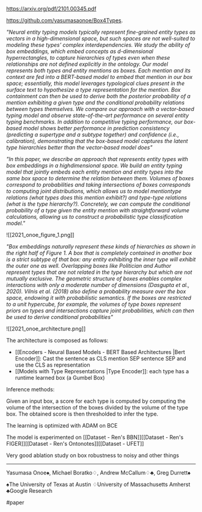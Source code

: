 https://arxiv.org/pdf/2101.00345.pdf

https://github.com/yasumasaonoe/Box4Types.

*"Neural entity typing models typically represent fine-grained entity types as vectors in a high-dimensional space, but such spaces are not well-suited to modeling these types’ complex interdependencies. We study the ability of box embeddings, which embed concepts as d-dimensional hyperrectangles, to capture hierarchies of types even when these relationships are not defined explicitly in the ontology. Our model represents both types and entity mentions as boxes. Each mention and its context are fed into a BERT-based model to embed that mention in our box space; essentially, this model leverages typological clues present in the surface text to hypothesize a type representation for the mention. Box containment can then be used to derive both the posterior probability of a mention exhibiting a given type and the conditional probability relations between types themselves. We compare our approach with a vector-based typing model and observe state-of-the-art performance on several entity typing benchmarks. In addition to competitive typing performance, our box-based model shows better performance in prediction consistency (predicting a supertype and a subtype together) and confidence (i.e., calibration), demonstrating that the box-based model captures the latent type hierarchies better than the vector-based model does"*

*"In this paper, we describe an approach that represents entity types with box embeddings in a highdimensional space. We build an entity typing model that jointly embeds each entity mention and entity types into the same box space to determine the relation between them. Volumes of boxes correspond to probabilities and taking intersections of boxes corresponds to computing joint distributions, which allows us to model mentiontype relations (what types does this mention exhibit?) and type-type relations (what is the type hierarchy?). Concretely, we can compute the conditional probability of a type given the entity mention with straightforward volume calculations, allowing us to construct a probabilistic type classification model."*

![[2021_onoe_figure_1.png]]

*"Box embeddings naturally represent these kinds of hierarchies as shown in the right half of Figure 1. A box that is completely contained in another box is a strict subtype of that box: any entity exhibiting the inner type will exhibit the outer one as well. Overlapping boxes like Politician and Author represent types that are not related in the type hierarchy but which are not mutually exclusive. The geometric structure of boxes enables complex interactions with only a moderate number of dimensions (Dasgupta et al., 2020). Vilnis et al. (2018) also define a probability measure over the box space, endowing it with probabilistic semantics. If the boxes are restricted to a unit hypercube, for example, the volumes of type boxes represent priors on types and intersections capture joint probabilities, which can then be used to derive conditional probabilities"*

![[2021_onoe_architecture.png]]

The architecture is composed as follows:

- [[Encoders - Neural Based Models - BERT Based Architectures |Bert Encoder]]:  Cast the sentence as CLS mention SEP sentence SEP and use the CLS as representation
- [[Models with Type Representations |Type Encoder]]: each type has a runtime learned box (a Gumbel Box)

Inference methods:

Given an input box, a score for each type is computed by computing the volume of the intersection of the boxes divided by the volume of the type box. The obtained score is then thresholded to infer the type.

The learning is optimized with ADAM on BCE

The model is experimented on [[Dataset - Ren's BBN]][[Dataset - Ren's FIGER]][[Dataset - Ren's Ontonotes]][[Dataset - UFET]]

Very good ablation study on box robustness to noisy and other things

---

Yasumasa Onoe♠, Michael Boratko♢, Andrew McCallum♢♣, Greg Durrett♠ 

♠The University of Texas at Austin 
♢University of Massachusetts Amherst 
♣Google Research

#paper 